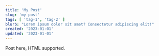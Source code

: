 ```yaml
---
title: 'My Post'
slug: 'my-post'
tags: [ 'tag-1', 'tag-2' ]
blurb: "Lorem ipsum dolor sit amet? Consectetur adipiscing elit!"
created: '2023-01-01'
updated: '2023-01-01'
---
```


Post here, HTML supported.
